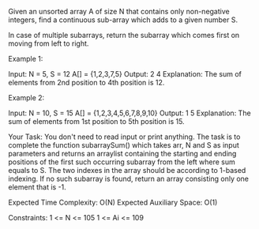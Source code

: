 Given an unsorted array A of size N that contains only non-negative integers, find a continuous sub-array which adds to a given number S.

In case of multiple subarrays, return the subarray which comes first on moving from left to right.

Example 1:

Input:
N = 5, S = 12
A[] = {1,2,3,7,5}
Output: 2 4
Explanation: The sum of elements
from 2nd position to 4th position
is 12.

Example 2:

Input:
N = 10, S = 15
A[] = {1,2,3,4,5,6,7,8,9,10}
Output: 1 5
Explanation: The sum of elements
from 1st position to 5th position
is 15.

Your Task:
You don't need to read input or print anything. The task is to complete the function subarraySum() which takes arr, N and S as input parameters and returns an arraylist containing the starting and ending positions of the first such occurring subarray from the left where sum equals to S. The two indexes in the array should be according to 1-based indexing. If no such subarray is found, return an array consisting only one element that is -1.

Expected Time Complexity: O(N)
Expected Auxiliary Space: O(1)

Constraints:
1 <= N <= 105
1 <= Ai <= 109
